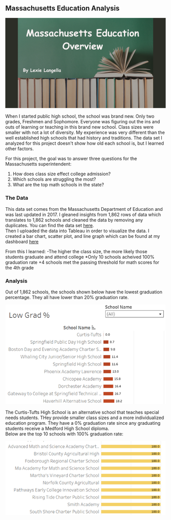 ## Massachusetts Education Analysis

<img src="images/Massachusetts Education Overview.png?raw=true"/>

When I started public high school, the school was brand new. Only two grades, Freshmen and Sophomore. Everyone was figuring out the ins and outs of learning or teaching in this brand new school. Class sizes were smaller with not a lot of diversity. My experience was very different than the well established high schools that had history and traditions. The data set I analyzed for this project doesn't show how old each school is, but I learned other factors.

For this project, the goal was to answer three questions for the Massachusetts superintendent: <br>
  1. How does class size effect college admission? <br>
  2. Which schools are struggling the most?<br>
  3. What are the top math schools in the state?

### The Data
This data set comes from the Massachusetts Department of Education and was last updated in 2017. I gleaned insights from 1,862 rows of data which translates to 1,862 schools and cleaned the data by removing any duplicates. 
You can find the data set <a href="https://www.kaggle.com/datasets/ndalziel/massachusetts-public-schools-data?select=MA_Public_Schools_datadict.csv">here</a>. <br>
Then I uploaded the data into Tableau in order to visualize the data. I created a bar chart, scatter plot, and line graph which can be found at my dashboard <a href="https://public.tableau.com/app/profile/lexie.langella/viz/TableauMASchools/Dashboard1">here</a>

From this I learned:
  -The higher the class size, the more likely those students graduate and attend college
  *Only 10 schools acheived 100% graduation rate
  +4 schools met the passing threshold for math scores for the 4th grade

### Analysis
Out of 1,862 schools, the schools shown below have the lowest graduation percentage. They all have lower than 20% graduation rate. 

<img src="images/School %.png?raw=true"/> 

The Curtis-Tufts High School is an alternative school that teaches special needs students. THey provide smaller class sizes and a more individualized education program. They have a 0% graduation rate since any graduating students receive a Medford High School diploma. <br>
Below are the top 10 schools with 100% graduation rate:

<img src="images/School Top 10.png?raw=true"/>





